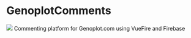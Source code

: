# GenoplotComments
![](https://genoplot.com/_nuxt/image/d5aa61.webp)
Commenting platform for Genoplot.com using VueFire and Firebase
